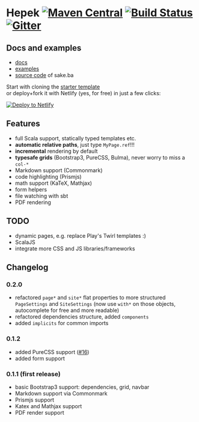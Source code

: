 # Hepek [![Maven Central](https://img.shields.io/maven-central/v/ba.sake/hepek_2.12.svg?style=flat-square&label=Scala+2.12)](https://mvnrepository.com/artifact/ba.sake/hepek) [![Build Status](	https://img.shields.io/travis/sake92/hepek/master.svg?logo=travis&style=flat-square)](https://travis-ci.org/sake92/hepek) [![Gitter](https://img.shields.io/gitter/room/sake92/hepek.svg?style=flat-square)](https://gitter.im/sake92/hepek?utm_source=badge&utm_medium=badge&utm_campaign=pr-badge&utm_content=badge)

## Docs and examples
- [docs](https://sake92.github.io/hepek)
- [examples](https://github.com/sake92/hepek-examples)
- [source code](https://github.com/sake92/sake-ba-source) of sake.ba

Start with cloning the [starter template](https://github.com/sake92/hepek-starter)  
or deploy+fork it with Netlify (yes, for free) in just a few clicks:  

[![Deploy to Netlify](https://www.netlify.com/img/deploy/button.svg)](https://app.netlify.com/start/deploy?repository=https://github.com/sake92/hepek-starter)

## Features
- full Scala support, statically typed templates etc.
- **automatic relative paths**, just type `MyPage.ref`!!!
- **incremental** rendering by default
- **typesafe grids** (Bootstrap3, PureCSS, Bulma), never worry to miss a `col-*`
- Markdown support (Commonmark)
- code highlighting (Prismjs)
- math support (KaTeX, Mathjax)
- form helpers
- file watching with sbt
- PDF rendering

## TODO
- dynamic pages, e.g. replace Play's Twirl templates :)
- ScalaJS
- integrate more CSS and JS libraries/frameworks

## Changelog

### 0.2.0
- refactored `page*` and `site*` flat properties to more structured `PageSettings` and `SiteSettings` (now use `with*` on those objects, autocomplete for free and more readable)
- refactored dependencies structure, added `components`
- added `implicits` for common imports

### 0.1.2
- added PureCSS support ([#16](https://github.com/sake92/hepek/pull/16))
- added form support

### 0.1.1 (first release)
- basic Bootstrap3 support: dependencies, grid, navbar
- Markdown support via Commonmark
- Prismjs support
- Katex and Mathjax support
- PDF render support
